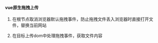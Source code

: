 #### vue原生拖拽上传
  1. 在根节点取消浏览器默认拖拽事件，防止拖拽文件丢入浏览器时直接打开文件，替换当前网站
  <template>
    <div ref="root_page"></div>
  </template>
  
  <script>
     export default {
        mounted() {
          // 组织文件拖入浏览器中直接打开文件
          this.$refs.root_frame.ondragleave = e => {
              e.preventDefault();
          };
          this.$refs.root_frame.ondrop = (e) => {
              e.preventDefault();
          };
          this.$refs.root_frame.ondragenter = (e) => {
              e.preventDefault();
          };
          this.$refs.root_frame.ondragover = (e) => {
              e.preventDefault();
          };
      },
     }
  </script>
  
  2. 在目标上传dom中处理拖拽事件，获取文件内容
  <template>
    <div ref="select_frame">
      <textarea @input="data = $event.target.value" :value="data"></textarea>
    </div>
  </template>
  <script>
      export default {
        data() {
          return {
            data: '', // 保存文件内容
          }
        }
      
        mounted() {
          this.dragLoadEvent();
        },
        
        methods: {
          // 拖动文件上传事件
          dragLoadEvent() {
            this.$refs.select_frame.ondragleave = e => {
                    e.preventDefault(); 
                    this.$refs.select_frame.childNodes[0].style.borderColor = '#9ea3a8';
                };
                this.$refs.select_frame.ondrop = (e) => {
                    e.preventDefault();   
                    this.$refs.select_frame.childNodes[0].style.borderColor = '#9ea3a8';
                    const data = e.dataTransfer.files;  // 获取文件对象
                    if (data.length < 1) {
                        return;  // 检测是否有文件拖拽到页面     
                    }
                    const formData = new FormData();
                    for (let i = 0; i < e.dataTransfer.files.length; i++) {
                        if (e.dataTransfer.files[i].name.indexOf('txt') === -1) {
                            alert('只允许上传.txt文件');
                            return;
                        }
                        formData.append('uploadfile', e.dataTransfer.files[i], e.dataTransfer.files[i].name);
                    }

                    const file = e.dataTransfer.files[0];
                    const reader = new FileReader();
                    reader.onload = e => {
                        this.data = this.dealNum(e.target.result);
                    };
                    reader.readAsText(file);
                };
                this.$refs.select_frame.ondragenter = (e) => {
                    e.preventDefault();
                    this.$refs.select_frame.childNodes[0].style.borderColor = 'red';
                };
                this.$refs.select_frame.ondragover = (e) => {
                    e.preventDefault();
                };
          }
        }
     }
  </script>
